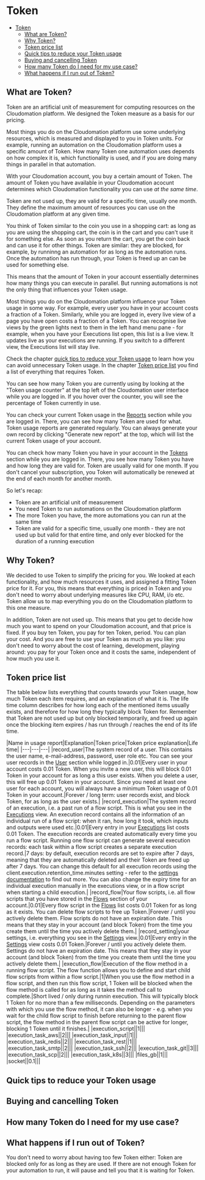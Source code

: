 # Token

<!-- TOC depthFrom:1 depthTo:6 withLinks:1 updateOnSave:1 orderedList:0 -->

- [Token](#token)
	- [What are Token?](#what-are-token)
	- [Why Token?](#why-token)
	- [Token price list](#token-price-list)
	- [Quick tips to reduce your Token usage](#quick-tips-to-reduce-your-token-usage)
	- [Buying and cancelling Token](#buying-and-cancelling-token)
	- [How many Token do I need for my use case?](#how-many-token-do-i-need-for-my-use-case)
	- [What happens if I run out of Token?](#what-happens-if-i-run-out-of-token)

<!-- /TOC -->

## What are Token?
Token are an artificial unit of measurement for computing resources on the Cloudomation platform. We designed the Token measure as a basis for our pricing.  

Most things you do on the Cloudomation platform use some underlying resources, which is measured and displayed to you in Token units. For example, running an automation on the Cloudomation platform uses a specific amount of Token. How many Token one automation uses depends on how complex it is, which functionality is used, and if you are doing many things in parallel in that automation.  

With your Cloudomation account, you buy a certain amount of Token. The amount of Token you have available in your Cloudomation acocunt determines which Cloudomation functionality you can use *at the same time*.  

Token are not used up, they are valid for a specific time, usually one month. They define the maximum amount of resources you can use on the Cloudomation platform at any given time.  

You think of Token similar to the coin you use in a shopping cart: as long as you are using the shopping cart, the coin is in the cart and you can't use it for something else. As soon as you return the cart, you get the coin back and can use it for other things. Token are similar: they are blocked, for example, by runninng an automation for as long as the automation runs. Once the automation has run through, your Token is freed up an can be used for something else.  

This means that the amount of Token in your account essentially determines how many things you can execute in parallel. But running automations is not the only thing that influences your Token usage.  

Most things you do on the Cloudomation platform influence your Token usage in some way. For example, every user you have in your account costs a fraction of a Token. Similarly, while you are logged in, every live view of a page you have open costs a fraction of a Token. You can recognise live views by the green lights next to them in the left hand menu pane - for example, when you have your Executions list open, this list is a live view. It updates live as your executions are running. If you switch to a different view, the Executions list will stay live.

Check the chapter [quick tips to reduce your Token usage](#quick-tips-to-reduce-your-token-usage) to learn how you can avoid unnecessary Token usage. In the chapter [Token price list](#token-price-list) you find a list of everything that requires Token.

You can see how many Token you are currently using by looking at the "Token usage counter" at the top left of the Cloudomation user interface while you are logged in. If you hover over the counter, you will see the percentage of Token currently in use.

You can check your current Token usage in the [Reports](/reports) section while you are logged in. There, you can see how many Token are used for what. Token usage reports are generated regularly. You can always generate your own record by clicking "Generate new report" at the top, which will list the current Token usage of your account.

You can check how many Token you have in your account in the [Tokens](/tokens) section while you are logged in. There, you see how many Token you have and how long they are valid for. Token are usually valid for one month. If you don't cancel your subscription, you Token will automatically be renewed at the end of each month for another month.

So let's recap:
* Token are an artificial unit of measurement
* You need Token to run automations on the Cloudomation platform
* The more Token you have, the more automations you can run at the same time  
* Token are valid for a specific time, usually one month - they are not used up but valid for that entire time, and only ever blocked for the duration of a running execution

## Why Token?

We decided to use Token to simplify the pricing for you. We looked at each functionality, and how much resources it uses, and assigned a fitting Token price for it. For you, this means that everything is priced in Token and you don't need to worry about underlying measures like CPU, RAM, i/o etc. Token allow us to map everything you do on the Cloudomation platform to this one measure.

In addition, Token are not used up. This means that you get to decide how much you want to spend on your Cloudomation account, and that price is fixed. If you buy ten Token, you pay for ten Token, period. You can plan your cost. And you are free to use your Token as much as you like: you don't need to worry about the cost of learning, development, playing around: you pay for your Token once and it costs the same, independent of how much you use it.

## Token price list

The table below lists everything that counts towards your Token usage, how much Token each item requires, and an explanation of what it is. The life time column describes for how long each of the mentioned items usually exists, and therefore for how long they typically block Token for. Remember that Token are not used up but only blocked temporarily, and freed up again once the blocking item expires / has run through / reaches the end of its life time.

|Name in usage report|Explanation|Token price|Token price explanation|Life time|
|---|---|---|
|record_user|The system record of a user. This contains the user name, e-mail-address, password, user role etc. You can see your user records in the [User](/user) section while logged in.|0.01|Every user in your account costs 0.01 Token. When you invite a new user, this will block 0.01 Token in your account for as long a this user exists. When you delete a user, this will free up 0.01 Token in your account. Since you need at least one user for each account, you will always have a minimum Token usage of 0.01 Token in your account.|Forever / long term: user records exist, and block Token, for as long as the user exists.|
|record_execution|The system record of an execution, i.e. a past run of a flow script. This is what you see in the [Executions](/executions) view. An execution record contains all the information of an individual run of a flow script: when it ran, how long it took, which inputs and outputs were used etc.|0.01|Every entry in your [Executions](/executions) list costs 0.01 Token. The execution records are created automatically every time you run a flow script. Running one flow script can generate several execution records: each task within a flow script creates a separate execution record.|7 days: by default, execution records are set to expire after 7 days, meaning that they are automatically deleted and their Token are freed up after 7 days. You can change this default for all execution records using the client.execution.retention_time.minutes setting - refer to the [settings documentation](/documentation/settings) to find out more. You can also change the expiry time for an individual execution manually in the executions view, or in a flow script when starting a child execution.|
|record_flow|Your flow scripts, i.e. all flow scripts that you have stored in the [Flows](/flows) section of your account.|0.01|Every flow script in the [Flows](/flows) list costs 0.01 Token for as long as it exists. You can delete flow scripts to free up Token.|Forever / until you actively delete them. Flow scripts do not have an expiration date. This means that they stay in your account (and block Token) from the time you create them until the time you actively delete them.|
|record_setting|your settings, i.e. everything you see in the [Settings](/settings) view.|0.01|Every entry in the [Settings](/settings) view costs 0.01 Token.|Forever / until you actively delete them. Settings do not have an expiration date. This means that they stay in your account (and block Token) from the time you create them until the time you actively delete them.|
|execution_flow|Execution of the flow method in a running flow script. The flow function allows you to define and start child flow scripts from within a flow script.|1|When you use the flow method in a flow script, and then run this flow script, 1 Token will be blocked when the flow method is called for as long as it takes the method call to complete.|Short lived / only during runnin execution. This will typically block 1 Token for no more than a few milliseconds. Depending on the parameters with which you use the flow method, it can also be longer - e.g. when you wait for the child flow script to finish before returning to the parent flow script, the flow method in the parent flow script can be active for longer, blocking 1 Token until it finishes.|
|execution_script||1|||
|execution_task_aws||2|||
|execution_task_input||1|||
|execution_task_redis||2|||
|execution_task_rest||1|||
|execution_task_smtp||2|||
|execution_task_ssh||2|||
|execution_task_git||3|||
|execution_task_scp||2|||
|execution_task_k8s||3|||
|files_gb||1|||
|socket||0.1|||

## Quick tips to reduce your Token usage

## Buying and cancelling Token

## How many Token do I need for my use case?

## What happens if I run out of Token?

You don't need to worry about having too few Token either: Token are blocked only for as long as they are used. If there are not enough Token for your automation to run, it will pause and tell you that it is waiting for Token.
